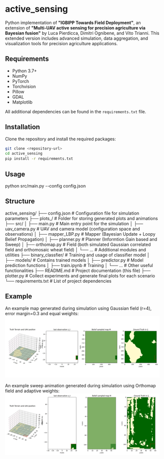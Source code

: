 # active_sensing

Python implementation of **"IGBIPP Towards Field Deployment"**, an extension of **"Multi-UAV active sensing for precision agriculture via Bayesian fusion"** by Luca Pierdicca, Dimitri Ognibene, and Vito Trianni. This extended version includes advanced simulation, data aggregation, and visualization tools for precision agriculture applications.



<!-- ## Overview

This repository provides a comprehensive simulation framework for multi-UAV active sensing in precision agriculture. The project extends previous work by integrating:
- **UAV Trajectory Planning:** Generate efficient flight paths using active sensing strategies.
- **Camera and Sensor Simulation:** Model camera observations, including field-of-view, overlap, and noise.
- **Data Aggregation and Visualization:** Process and visualize data collected during simulated flights.

The implementation leverages Bayesian fusion techniques to enhance data quality and decision-making in field deployment scenarios. -->

<!-- ## Features

- **Multi-UAV Coordination:** Simulate and plan trajectories for multiple UAVs.
- **Active Sensing:** Optimize UAV paths to collect high-value information.
- **Camera Simulation:** Detailed modeling of camera parameters and noise.
- **Precision Agriculture:** Tools and datasets for agricultural monitoring.
- **Visualization:** Generate animations and plots to assess UAV performance. -->

## Requirements

- Python 3.7+
- NumPy
- PyTorch
- Torchvision
- Pillow
- GDAL
- Matplotlib

All additional dependencies can be found in the `requirements.txt` file.

## Installation

Clone the repository and install the required packages:

```bash
git clone <repository-url>
cd active_sensing
pip install -r requirements.txt
```

## Usage

python src/main.py --config config.json

## Structure

active_sensing/
├── config.json           # Configuration file for simulation parameters
├── plots_/               # Folder for storing generated plots and animations
├── src/
│   ├── main.py           # Main entry point for the simulation
│   ├── uav_camera.py     # UAV and camera model (configuration space and observations)
│   ├── mapper_LBP.py     # Mapper (Bayesian Update + Loopy Belief Propagation)
│   ├── planner.py        # Planner (Informtion Gain based and Sweep)
│   ├── orthomap.py       # Field (both simulated Gaussian correlated field and orthomosaic wheat field)
│   └── ...               # Additional modules and utilities
├── binary_classfier/     # Training and usage of classifier model
│   ├── models/           # Contains trained models
│   ├── predictor.py      # Model prediction functions
│   ├── train.ipynb       # Training
│   └── ...               # Other useful functionalities
├── README.md             # Project documentation (this file)
├── plotter.py            # Collect experiments and generate final plots for each scenario
└── requirements.txt      # List of project dependencies

## Example
An example map generated during simulation using Gaussian field (r=4), error margin=0.3 and equal weights:
![Gaussian Animation](plots_/ig_gaussian_equal_e0.3.gif)

An example sweep animation generated during simulation using Orthomap field and adaptive weights:
![Sweep Animation](plots_/sweep_adaptive_orthomap.gif)
